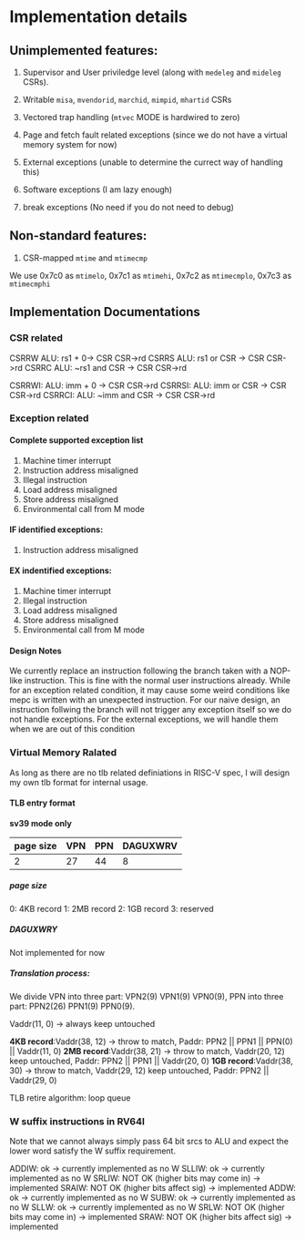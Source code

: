 # Implementation details

## Unimplemented features:

1. Supervisor and User priviledge level (along with `medeleg` and `mideleg` CSRs).

2. Writable `misa`, `mvendorid`, `marchid`, `mimpid`, `mhartid` CSRs

3. Vectored trap handling (`mtvec` MODE is hardwired to zero)

4. Page and fetch fault related exceptions (since we do not have a virtual memory system for now)

5. External exceptions (unable to determine the currect way of handling this)

6. Software exceptions (I am lazy enough)

7. break exceptions (No need if you do not need to debug)

## Non-standard features:

1. CSR-mapped `mtime` and `mtimecmp`

We use 0x7c0 as `mtimelo`, 0x7c1 as `mtimehi`, 0x7c2 as `mtimecmplo`, 0x7c3 as `mtimecmphi`


## Implementation Documentations

### CSR related

CSRRW ALU: rs1 + 0-> CSR CSR->rd
CSRRS ALU: rs1 or CSR -> CSR CSR->rd
CSRRC ALU: ~rs1 and CSR -> CSR CSR->rd

CSRRWI: ALU: imm + 0 -> CSR CSR->rd
CSRRSI: ALU: imm or CSR -> CSR CSR->rd
CSRRCI: ALU: ~imm and CSR -> CSR CSR->rd

### Exception related

#### Complete supported exception list

1. Machine timer interrupt
2. Instruction address misaligned
3. Illegal instruction
4. Load address misaligned
5. Store address misaligned
6. Environmental call from M mode

#### IF identified exceptions:

1. Instruction address misaligned

#### EX indentified exceptions:

1. Machine timer interrupt
2. Illegal instruction
3. Load address misaligned
4. Store address misaligned
5. Environmental call from M mode

#### Design Notes

We currently replace an instruction following the branch taken with a NOP-like instruction.
This is fine with the normal user instructions already. While for an exception related condition, it may cause some
weird conditions like mepc is written with an unexpected instruction.
For our naive design, an instruction follwing the branch will not trigger any exception itself 
so we do not handle exceptions. For the external exceptions, we will handle them when we are out of this condition

### Virtual Memory Ralated

As long as there are no tlb related definiations in RISC-V spec, I will design my own tlb format for internal usage.

#### TLB entry format

**sv39 mode only**

| page size |  VPN |  PPN   | DAGUXWRV |
| --------- | ---- | ------ | -------- |
|    2      | 27   | 44     |    8     |

##### page size

0: 4KB record
1: 2MB record
2: 1GB record
3: reserved

##### DAGUXWRY

Not implemented for now

##### Translation process:
We divide VPN into three part: VPN2(9) VPN1(9) VPN0(9), PPN into three part: PPN2(26) PPN1(9) PPN0(9).

Vaddr(11, 0) -> always keep untouched

**4KB record**:Vaddr(38, 12) -> throw to match, Paddr: PPN2 || PPN1 || PPN(0) || Vaddr(11, 0)
**2MB record**:Vaddr(38, 21) -> throw to match, Vaddr(20, 12) keep untouched, Paddr: PPN2 || PPN1 || Vaddr(20, 0)
**1GB record**:Vaddr(38, 30) -> throw to match, Vaddr(29, 12) keep untouched, Paddr: PPN2 || Vaddr(29, 0)

TLB retire algorithm: loop queue


### W suffix instructions in RV64I

Note that we cannot always simply pass 64 bit srcs to ALU and expect the lower word satisfy the W suffix requirement.

ADDIW: ok -> currently implemented as no W
SLLIW: ok -> currently implemented as no W
SRLIW: NOT OK (higher bits may come in) -> implemented
SRAIW: NOT OK (higher bits affect sig) -> implemented
ADDW: ok -> currently implemented as no W
SUBW: ok -> currently implemented as no W
SLLW: ok -> currently implemented as no W
SRLW: NOT OK (higher bits may come in) -> implemented
SRAW: NOT OK (higher bits affect sig) -> implemented